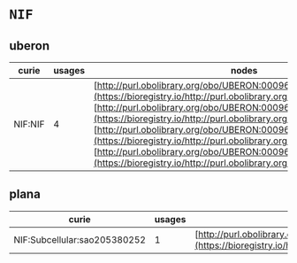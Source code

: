 # `NIF`

## uberon

| curie   |   usages | nodes                                                                                                                                                                                                                                                                                                                                                                                                                                                                                      |
|---------|----------|--------------------------------------------------------------------------------------------------------------------------------------------------------------------------------------------------------------------------------------------------------------------------------------------------------------------------------------------------------------------------------------------------------------------------------------------------------------------------------------------|
| NIF:NIF |        4 | [http://purl.obolibrary.org/obo/UBERON:0009630](https://bioregistry.io/http://purl.obolibrary.org/obo/UBERON:0009630), [http://purl.obolibrary.org/obo/UBERON:0009631](https://bioregistry.io/http://purl.obolibrary.org/obo/UBERON:0009631), [http://purl.obolibrary.org/obo/UBERON:0009632](https://bioregistry.io/http://purl.obolibrary.org/obo/UBERON:0009632), [http://purl.obolibrary.org/obo/UBERON:0009633](https://bioregistry.io/http://purl.obolibrary.org/obo/UBERON:0009633) |
## plana

| curie                        |   usages | nodes                                                                                                               |
|------------------------------|----------|---------------------------------------------------------------------------------------------------------------------|
| NIF:Subcellular:sao205380252 |        1 | [http://purl.obolibrary.org/obo/PLANA:0000470](https://bioregistry.io/http://purl.obolibrary.org/obo/PLANA:0000470) |
